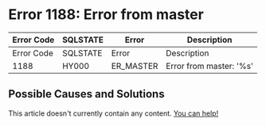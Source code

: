 
# Error 1188: Error from master


| Error Code | SQLSTATE | Error | Description |
| --- | --- | --- | --- |
| Error Code | SQLSTATE | Error | Description |
| 1188 | HY000 | ER_MASTER | Error from master: '%s' |




## Possible Causes and Solutions


This article doesn't currently contain any content. [You can help!](/en/writing-and-editing-knowledge-base-articles/)


